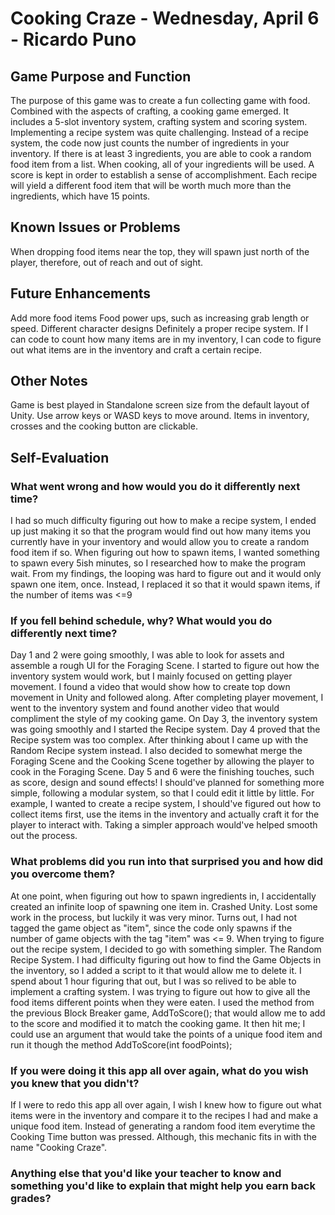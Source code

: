 # Cooking Craze - Wednesday, April 6 - Ricardo Puno

## Game Purpose and Function
The purpose of this game was to create a fun collecting game with food. Combined with the aspects of crafting, a cooking game emerged.
It includes a 5-slot inventory system, crafting system and scoring system. Implementing a recipe system was quite challenging. Instead of a recipe system, the code now just counts the number of ingredients in your inventory. If there is at least 3 ingredients, you are able to cook a random food item from a list. When cooking, all of your ingredients will be used. A score is kept in order to establish a sense of accomplishment. Each recipe will yield a different food item that will be worth much more than the ingredients, which have 15 points. 

## Known Issues or Problems
When dropping food items near the top, they will spawn just north of the player, therefore, out of reach and out of sight. 

## Future Enhancements
Add more food items
Food power ups, such as increasing grab length or speed.
Different character designs
Definitely a proper recipe system. If I can code to count how many items are in my inventory, I can code to figure out what items are in the inventory and craft a certain recipe.

## Other Notes
Game is best played in Standalone screen size from the default layout of Unity.
Use arrow keys or WASD keys to move around.
Items in inventory, crosses and the cooking button are clickable.

## Self-Evaluation
### What went wrong and how would you do it differently next time?
I had so much difficulty figuring out how to make a recipe system, I ended up just making it so that the program would find out how many items you currently have in your inventory and would allow you to create a random food item if so. 
When figuring out how to spawn items, I wanted something to spawn every 5ish minutes, so I researched how to make the program wait. From my findings, the looping was hard to figure out and it would only spawn one item, once. Instead, I replaced it so that it would spawn items, if the number of items was <=9

### If you fell behind schedule, why? What would you do differently next time?
Day 1 and 2 were going smoothly, I was able to look for assets and assemble a rough UI for the Foraging Scene. I started to figure out how the inventory system would work, but I mainly focused on getting player movement. I found a video that would show how to create top down movement in Unity and followed along. 
After completing player movement, I went to the inventory system and found another video that would compliment the style of my cooking game.
On Day 3, the inventory system was going smoothly and I started the Recipe system. 
Day 4 proved that the Recipe system was too complex. After thinking about I came up with the Random Recipe system instead. I also decided to somewhat merge the Foraging Scene and the Cooking Scene together by allowing the player to cook in the Foraging Scene.
Day 5 and 6 were the finishing touches, such as score, design and sound effects!
I should've planned for something more simple, following a modular system, so that I could edit it little by little. For example, I wanted to create a recipe system, I should've figured out how to collect items first, use the items in the inventory and actually craft it for the player to interact with. Taking a simpler approach would've helped smooth out the process.

### What problems did you run into that surprised you and how did you overcome them?
At one point, when figuring out how to spawn ingredients in, I accidentally created an infinite loop of spawning one item in. Crashed Unity. Lost some work in the process, but luckily it was very minor. Turns out, I had not tagged the game object as "item", since the code only spawns if the number of game objects with the tag "item" was <= 9.
When trying to figure out the recipe system, I decided to go with something simpler. The Random Recipe System.
I had difficulty figuring out how to find the Game Objects in the inventory, so I added a script to it that would allow me to delete it. I spend about 1 hour figuring that out, but I was so relived to be able to implement a crafting system.
I was trying to figure out how to give all the food items different points when they were eaten. I used the method from the previous Block Breaker game, AddToScore(); that would allow me to add to the score and modified it to match the cooking game. It then hit me; I could use an argument that would take the points of a unique food item and run it though the method AddToScore(int foodPoints);

### If you were doing it this app all over again, what do you wish you knew that you didn't?
If I were to redo this app all over again, I wish I knew how to figure out what items were in the inventory and compare it to the recipes I had and make a unique food item. Instead of generating a random food item everytime the Cooking Time button was pressed. Although, this mechanic fits in with the name "Cooking Craze".

### Anything else that you'd like your teacher to know and something you'd like to explain that might help you earn back grades?

